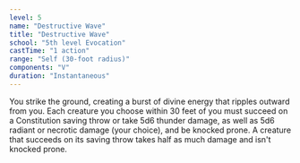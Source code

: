 ```yaml
---
level: 5
name: "Destructive Wave"
title: "Destructive Wave"
school: "5th level Evocation"
castTime: "1 action"
range: "Self (30-foot radius)"
components: "V"
duration: "Instantaneous"
---
```


You strike the ground, creating a burst of divine energy that ripples outward from you. Each creature you choose within 30 feet of you must succeed on a Constitution saving throw or take 5d6 thunder damage, as well as 5d6 radiant or necrotic damage (your choice), and be knocked prone. A creature that succeeds on its saving throw takes half as much damage and isn't knocked prone.
